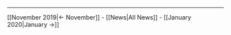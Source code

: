 <!-- LANG:EN, title="December 2019"-->



<hr>



[[November 2019|← November]] - [[News|All News]] - [[January 2020|January →]]
